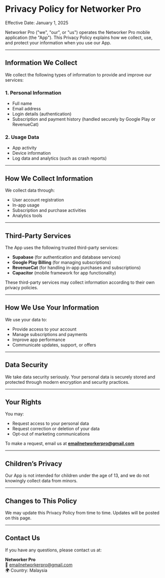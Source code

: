 # Privacy Policy for Networker Pro

Effective Date: January 1, 2025

Networker Pro ("we", "our", or "us") operates the Networker Pro mobile application (the "App"). This Privacy Policy explains how we collect, use, and protect your information when you use our App.

---

## Information We Collect

We collect the following types of information to provide and improve our services:

### 1. Personal Information
- Full name
- Email address
- Login details (authentication)
- Subscription and payment history (handled securely by Google Play or RevenueCat)

### 2. Usage Data
- App activity
- Device information
- Log data and analytics (such as crash reports)

---

## How We Collect Information
We collect data through:
- User account registration
- In-app usage
- Subscription and purchase activities
- Analytics tools

---

## Third-Party Services
The App uses the following trusted third-party services:

- **Supabase** (for authentication and database services)
- **Google Play Billing** (for managing subscriptions)
- **RevenueCat** (for handling in-app purchases and subscriptions)
- **Capacitor** (mobile framework for app functionality)

These third-party services may collect information according to their own privacy policies.

---

## How We Use Your Information
We use your data to:
- Provide access to your account
- Manage subscriptions and payments
- Improve app performance
- Communicate updates, support, or offers

---

## Data Security
We take data security seriously. Your personal data is securely stored and protected through modern encryption and security practices.

---

## Your Rights
You may:
- Request access to your personal data
- Request correction or deletion of your data
- Opt-out of marketing communications

To make a request, email us at **emailnetworkerpro@gmail.com**

---

## Children’s Privacy
Our App is not intended for children under the age of 13, and we do not knowingly collect data from minors.

---

## Changes to This Policy
We may update this Privacy Policy from time to time. Updates will be posted on this page.

---

## Contact Us
If you have any questions, please contact us at:

**Networker Pro**  
📧 emailnetworkerpro@gmail.com  
🌍 Country: Malaysia


